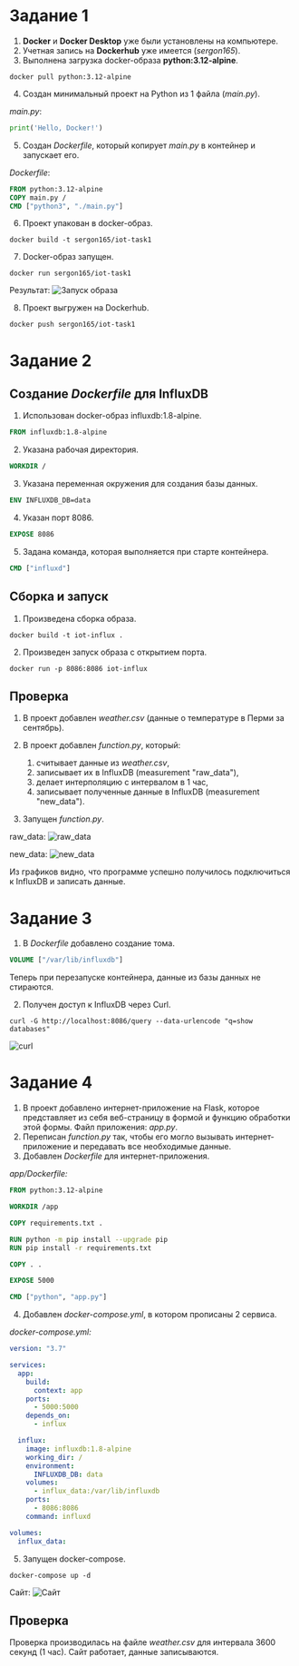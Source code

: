 # Задание 1
1. **Docker** и **Docker Desktop** уже были установлены на компьютере.
2. Учетная запись на **Dockerhub** уже имеется (*sergon165*).
3. Выполнена загрузка docker-образа **python:3.12-alpine**.
```commandline
docker pull python:3.12-alpine
```

4. Создан минимальный проект на Python из 1 файла (*main.py*).

*main.py*:
```python
print('Hello, Docker!')
```

5. Создан *Dockerfile*, который копирует *main.py* в контейнер и запускает его.

*Dockerfile*:
```dockerfile
FROM python:3.12-alpine
COPY main.py /
CMD ["python3", "./main.py"]
```

6. Проект упакован в docker-образ.
```commandline
docker build -t sergon165/iot-task1
```

7. Docker-образ запущен.
```commandline
docker run sergon165/iot-task1
```
Результат:
![Запуск образа](img/task1-run.png)

8. Проект выгружен на Dockerhub.
```commandline
docker push sergon165/iot-task1
```

# Задание 2
## Создание *Dockerfile* для InfluxDB
1. Использован docker-образ influxdb:1.8-alpine.
   
```dockerfile
FROM influxdb:1.8-alpine 
```

2. Указана рабочая директория.
```dockerfile
WORKDIR /
```

3. Указана переменная окружения для создания базы данных.
```dockerfile
ENV INFLUXDB_DB=data
```

4. Указан порт 8086.
```dockerfile
EXPOSE 8086
```

5. Задана команда, которая выполняется при старте контейнера.
```dockerfile
CMD ["influxd"]
```

## Сборка и запуск
1. Произведена сборка образа.
```commandline
docker build -t iot-influx .
```

2. Произведен запуск образа с открытием порта.
```commandline
docker run -p 8086:8086 iot-influx
```

## Проверка
1. В проект добавлен *weather.csv* (данные о температуре в Перми за сентябрь).
2. В проект добавлен *function.py*, который:
    1. считывает данные из *weather.csv*,
    2. записывает их в InfluxDB (measurement "raw_data"),
    3. делает интерполяцию с интервалом в 1 час,
    4. записывает полученные данные в InfluxDB (measurement "new_data").
    
3. Запущен *function.py*.

raw_data:
![raw_data](img/task2-raw_data.png)

new_data:
![new_data](img/task2-new_data.png)


Из графиков видно, что программе успешно получилось подключиться к InfluxDB и записать данные.

# Задание 3
1. В *Dockerfile* добавлено создание тома.
```dockerfile
VOLUME ["/var/lib/influxdb"]
```

Теперь при перезапуске контейнера, данные из базы данных не стираются.

2. Получен доступ к InfluxDB через Curl.
```commandline
curl -G http://localhost:8086/query --data-urlencode "q=show databases"
```

![curl](img/task3-curl.png)

# Задание 4
1. В проект добавлено интернет-приложение на Flask, которое представляет из себя веб-страницу в формой и функцию обработки этой формы. Файл приложения: *app.py*.
2. Переписан *function.py* так, чтобы его могло вызывать интернет-приложение и передавать все необходимые данные.
3. Добавлен *Dockerfile* для интернет-приложения.

*app/Dockerfile:*
```dockerfile
FROM python:3.12-alpine

WORKDIR /app

COPY requirements.txt .

RUN python -m pip install --upgrade pip
RUN pip install -r requirements.txt

COPY . .

EXPOSE 5000

CMD ["python", "app.py"]
```   

4. Добавлен *docker-compose.yml*, в котором прописаны 2 сервиса.

*docker-compose.yml:*
```yaml
version: "3.7"

services:
  app:
    build:
      context: app
    ports:
      - 5000:5000
    depends_on:
      - influx

  influx:
    image: influxdb:1.8-alpine
    working_dir: /
    environment:
      INFLUXDB_DB: data
    volumes:
      - influx_data:/var/lib/influxdb
    ports:
      - 8086:8086
    command: influxd

volumes:
  influx_data:
```

5. Запущен docker-compose.
```commandline
docker-compose up -d
```

Сайт:
![Сайт](img/task4-site.png)

## Проверка
Проверка производилась на файле *weather.csv* для интервала 3600 секунд (1 час). Сайт работает, данные записываются.